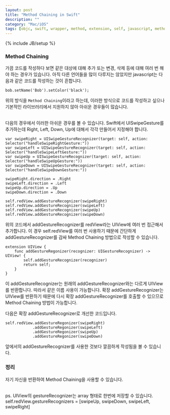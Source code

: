 ```yaml
---
layout: post
title: "Method Chaining in Swift"
description: ""
category: "Mac/iOS"
tags: [objc, swift, wrapper, method, extension, self, javascript, method chaining]
---
```

{% include JB/setup %}

### Method Chaining

가끔 코드를 작성하다 보면 같은 대상에 대해 추가 또는 변경, 삭제 등에 대해 여러 번 해야 하는 경우가 있습니다. 아직 다른 언어들을 많이 다루지는 않았지만 javascript는 다음과 같은 코드를 작성하는 것이 흔합니다.

	bob.setName('Bob').setColor('black');

위의 방식을 `Method Chaining`이라고 하는데, 이러한 방식으로 코드를 작성하고 싶으나 기본적인 라이브러리에서 지원하지 않아 아쉬운 경우들이 많습니다. 

<br/>다음의 경우에서 이러한 아쉬운 경우를 볼 수 있습니다. Swift에서 UISwipeGesture를 추가하는데 Right, Left, Down, Up에 대해서 각각 만들어서 지정해야 합니다.

	var swipeRight = UISwipeGestureRecognizer(target: self, action: Selector("handleSwipeRightGesture:"))
    var swipeLeft = UISwipeGestureRecognizer(target: self, action: Selector("handleSwipeLeftGesture:"))
    var swipeUp = UISwipeGestureRecognizer(target: self, action: Selector("handleSwipeUpGesture:"))
    var swipeDown = UISwipeGestureRecognizer(target: self, action: Selector("handleSwipeDownGesture:"))

    swipeRight.direction = .Right
    swipeLeft.direction = .Left
    swipeUp.direction = .Up
    swipeDown.direction = .Down

    self.redView.addGestureRecognizer(swipeRight)
    self.redView.addGestureRecognizer(swipeLeft)
    self.redView.addGestureRecognizer(swipeUp)
    self.redView.addGestureRecognizer(swipeDown)

위의 코드에서 addGestureRecognizer를 redView라는 UIView에 여러 번 접근해서 추가합니다. 이 경우 self.redView를 여러 번 사용하기 때문에 간단하게 addGestureRecognizer를 감싸 Method Chaining 방법으로 작성할 수 있습니다.

	extension UIView {
	    func addGestureRegonizer(recognizer: UIGestureRecognizer) -> UIView! {
	        self.addGestureRecognizer(recognizer)
	        return self;
	    }
	}

이 addGestureRecognizer는 원래의 addGestureRecognizer와는 다르게 UIView를 반환합니다. 따라서 같은 이름 사용이 가능합니다. 확장 addGestureRecognizer는 UIView를 반환하기 때문에 다시 확장 addGestureRecognizer를 호출할 수 있으므로 Method Chaining 방법이 가능합니다. 

다음은 확장 addGestureRecognizer로 개선한 코드입니다.

	self.redView.addGestureRegonizer(swipeRight)
			    .addGestureRegonizer(swipeLeft)
			    .addGestureRegonizer(swipeUp)
			    .addGestureRegonizer(swipeDown)

앞에서의 addGestureRecognizer를 사용한 것보다 깔끔하게 작성됨을 볼 수 있습니다.

### 정리

자기 자신을 반환하여 Method Chaining을 사용할 수 있습니다.

<br/>ps. UIView의 gestureRecognizer는 array 형태로 한번에 저장할 수 있습니다. <br/>self.redView.gestureRecognizers = [swipeUp, swipeDown, swipeLeft, swipeRight]